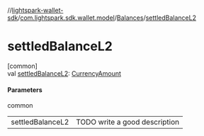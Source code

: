 //[lightspark-wallet-sdk](../../../index.md)/[com.lightspark.sdk.wallet.model](../index.md)/[Balances](index.md)/[settledBalanceL2](settled-balance-l2.md)

# settledBalanceL2

[common]\
val [settledBalanceL2](settled-balance-l2.md): [CurrencyAmount](../-currency-amount/index.md)

#### Parameters

common

| | |
|---|---|
| settledBalanceL2 | TODO write a good description |
